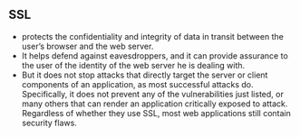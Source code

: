 SSL
---
* protects the confidentiality and integrity of data in transit between
the user’s browser and the web server.
* It helps defend against eavesdroppers, and it can provide assurance
to the user of the identity of the web server he is dealing with.
* But it does not stop attacks that directly target the server or client components of an application, as most successful attacks do.
Specifically, it does not prevent any of the vulnerabilities just listed, or many
others that can render an application critically exposed to attack. Regardless of
whether they use SSL, most web applications still contain security flaws.
